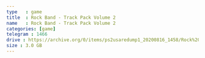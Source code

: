 ```yaml
---
type   : game
title  : Rock Band - Track Pack Volume 2
name   : Rock Band - Track Pack Volume 2
categories: [game]
telegram : 1466
drive : https://archive.org/0/items/ps2usaredump1_20200816_1458/Rock%20Band%20-%20Track%20Pack%20Volume%202.7z
size : 3.0 GB
---
```



